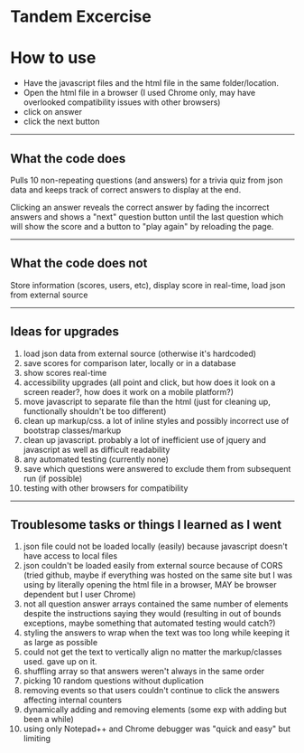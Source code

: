 # Tandem Excercise

# How to use

- Have the javascript files and the html file in the same folder/location. 
- Open the html file in a browser (I used Chrome only, may have overlooked compatibility issues with other browsers)
- click on answer 
- click the next button

---

## What the code does

Pulls 10 non-repeating questions (and answers) for a trivia quiz from json data and keeps track of correct answers to display at the end.

Clicking an answer reveals the correct answer by fading the incorrect answers and shows a "next" question button until the last question which will show the score and a button to "play again" by reloading the page.

---

## What the code does not

Store information (scores, users, etc), display score in real-time, load json from external source

---

## Ideas for upgrades

1. load json data from external source (otherwise it's hardcoded)
2. save scores for comparison later, locally or in a database
3. show scores real-time
4. accessibility upgrades (all point and click, but how does it look on a screen reader?, how does it work on a mobile platform?)
5. move javascript to separate file than the html (just for cleaning up, functionally shouldn't be too different)
6. clean up markup/css. a lot of inline styles and possibly incorrect use of bootstrap classes/markup
7. clean up javascript. probably a lot of inefficient use of jquery and javascript as well as difficult readability
8. any automated testing (currently none)
9. save which questions were answered to exclude them from subsequent run (if possible)
10. testing with other browsers for compatibility

---

## Troublesome tasks or things I learned as I went

1. json file could not be loaded locally (easily) because javascript doesn't have access to local files
2. json couldn't be loaded easily from external source because of CORS (tried github, maybe if everything was hosted on the same site but I was using by literally opening the html file in a browser, MAY be browser dependent but I user Chrome)
3. not all question answer arrays contained the same number of elements despite the instructions saying they would (resulting in out of bounds exceptions, maybe something that automated testing would catch?)
4. styling the answers to wrap when the text was too long while keeping it as large as possible
5. could not get the text to vertically align no matter the markup/classes used. gave up on it.
6. shuffling array so that answers weren't always in the same order
7. picking 10 random questions without duplication
8. removing events so that users couldn't continue to click the answers affecting internal counters
9. dynamically adding and removing elements (some exp with adding but been a while)
10. using only Notepad++ and Chrome debugger was "quick and easy" but limiting
